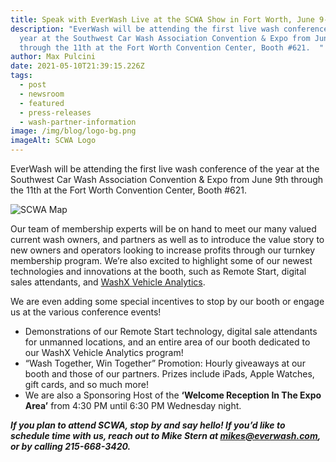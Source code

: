 ```yaml
---
title: Speak with EverWash Live at the SCWA Show in Fort Worth, June 9-11
description: "EverWash will be attending the first live wash conference of the
  year at the Southwest Car Wash Association Convention & Expo from June 9th
  through the 11th at the Fort Worth Convention Center, Booth #621.  "
author: Max Pulcini
date: 2021-05-10T21:39:15.226Z
tags:
  - post
  - newsroom
  - featured
  - press-releases
  - wash-partner-information
image: /img/blog/logo-bg.png
imageAlt: SCWA Logo
---
```

EverWash will be attending the first live wash conference of the year at the Southwest Car Wash Association Convention & Expo from June 9th through the 11th at the Fort Worth Convention Center, Booth #621.  

![SCWA Map](/img/blog/floor-plan-scwa.png "SCWA Map")

Our team of membership experts will be on hand to meet our many valued current wash owners, and partners as well as to introduce the value story to new owners and operators looking to increase profits through our turnkey membership program. We’re also excited to highlight some of our newest technologies and innovations at the booth, such as Remote Start, digital sales attendants, and [WashX Vehicle Analytics](http://newsroom.morewashprofits.com/everwash-launched-vehicle-analytics-tool-to-drive-members-revenue/).

We are even adding some special incentives to stop by our booth or engage us at the various conference events!

* Demonstrations of our Remote Start technology, digital sale attendants for unmanned locations, and an entire area of our booth dedicated to our WashX Vehicle Analytics program!
* “Wash Together, Win Together” Promotion: Hourly giveaways at our booth and those of our partners. Prizes include iPads, Apple Watches, gift cards, and so much more!
* We are also a Sponsoring Host of the **‘Welcome Reception In The Expo Area’** from 4:30 PM until 6:30 PM Wednesday night. 

***If you plan to attend SCWA, stop by and say hello! If you’d like to schedule time with us, reach out to Mike Stern at [mikes@everwash.com](mailto:mikes@everwash.com), or by calling 215-668-3420.***